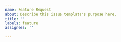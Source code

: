 ```yaml
---
name: Feature Request
about: Describe this issue template's purpose here.
title: ''
labels: feature
assignees: ''

---
```



